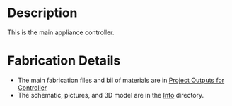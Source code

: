 # Description
This is the main appliance controller.

# Fabrication Details
* The main fabrication files and bil of materials are in [Project Outputs for Controller](Project%20Output%20for%20Controller)
* The schematic, pictures, and 3D model are in the [Info](Info) directory.
